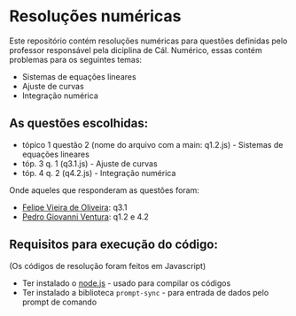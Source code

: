 # Resoluções numéricas
Este repositório contém resoluções numéricas para questões definidas pelo professor responsável pela diciplina de Cál. Numérico, essas contém problemas para os seguintes temas:
- Sistemas de equações lineares
- Ajuste de curvas
- Integração numérica

## As questões escolhidas:
  - tópico 1 questão 2 (nome do arquivo com a main: q1.2.js) - Sistemas de equações lineares
  - tóp. 3 q. 1 (q3.1.js) - Ajuste de curvas
  - tóp. 4 q. 2 (q4.2.js) - Integração numérica

Onde aqueles que responderam as questões foram:
  - [Felipe Vieira de Oliveira](https://github.com/FelipeVieira9): q3.1
  - [Pedro Giovanni Ventura](https://github.com/PedroVentura21): q1.2 e 4.2

## Requisitos para execução do código:
(Os códigos de resolução foram feitos em Javascript)
  - Ter instalado o [node.js](https://nodejs.org/pt) - usado para compilar os códigos
  - Ter instalado a biblioteca ```prompt-sync``` - para entrada de dados pelo prompt de comando
